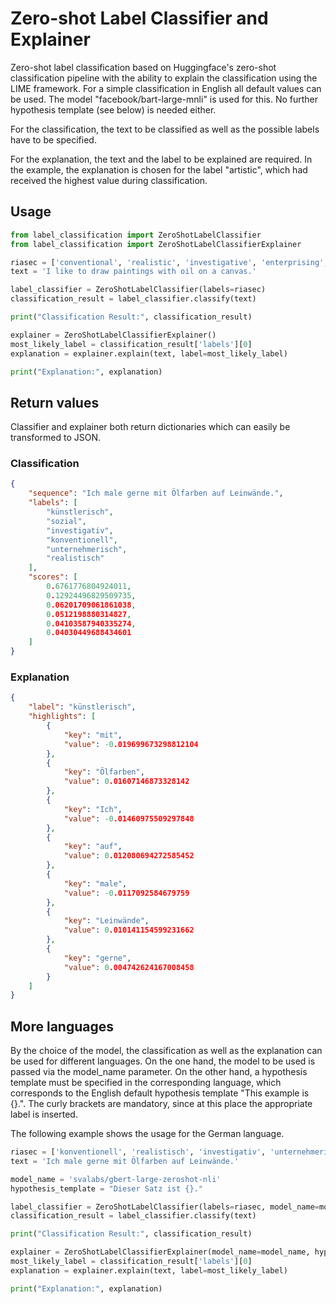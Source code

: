 # Zero-shot Label Classifier and Explainer

Zero-shot label classification based on Huggingface's zero-shot classification pipeline with the ability to explain the classification using the LIME framework. For a simple classification in English all default values can be used. The model "facebook/bart-large-mnli" is used for this. No further hypothesis template (see below) is needed either.

For the classification, the text to be classified as well as the possible labels have to be specified. 

For the explanation, the text and the label to be explained are required. In the example, the explanation is chosen for the label "artistic", which had received the highest value during classification.

## Usage
```python
from label_classification import ZeroShotLabelClassifier
from label_classification import ZeroShotLabelClassifierExplainer

riasec = ['conventional', 'realistic', 'investigative', 'enterprising', 'social', 'artistic']
text = 'I like to draw paintings with oil on a canvas.'

label_classifier = ZeroShotLabelClassifier(labels=riasec)
classification_result = label_classifier.classify(text)

print("Classification Result:", classification_result)

explainer = ZeroShotLabelClassifierExplainer()
most_likely_label = classification_result['labels'][0]
explanation = explainer.explain(text, label=most_likely_label)

print("Explanation:", explanation)
```

## Return values
Classifier and explainer both return dictionaries which can easily be transformed to JSON.

### Classification
```json
{
    "sequence": "Ich male gerne mit Ölfarben auf Leinwände.",
    "labels": [
        "künstlerisch",
        "sozial",
        "investigativ",
        "konventionell",
        "unternehmerisch",
        "realistisch"
    ],
    "scores": [
        0.6761776804924011,
        0.12924496829509735,
        0.06201709061861038,
        0.0512198880314827,
        0.04103587940335274,
        0.04030449688434601
    ]
}
```

### Explanation
```json
{
    "label": "künstlerisch",
    "highlights": [
        {
            "key": "mit",
            "value": -0.019699673298812104
        },
        {
            "key": "Ölfarben",
            "value": 0.01607146873328142
        },
        {
            "key": "Ich",
            "value": -0.01460975509297848
        },
        {
            "key": "auf",
            "value": 0.012080694272585452
        },
        {
            "key": "male",
            "value": -0.0117092584679759
        },
        {
            "key": "Leinwände",
            "value": 0.010141154599231662
        },
        {
            "key": "gerne",
            "value": 0.004742624167008458
        }
    ]
}
```
## More languages
By the choice of the model, the classification as well as the explanation can be used for different languages. On the one hand, the model to be used is passed via the model_name parameter. On the other hand, a hypothesis template must be specified in the corresponding language, which corresponds to the English default hypothesis template "This example is {}.". The curly brackets are mandatory, since at this place the appropriate label is inserted.

The following example shows the usage for the German language.

```python
riasec = ['konventionell', 'realistisch', 'investigativ', 'unternehmerisch', 'sozial', 'künstlerisch']
text = 'Ich male gerne mit Ölfarben auf Leinwände.'

model_name = 'svalabs/gbert-large-zeroshot-nli'
hypothesis_template = "Dieser Satz ist {}." 

label_classifier = ZeroShotLabelClassifier(labels=riasec, model_name=model_name, hypothesis_template=hypothesis_template)
classification_result = label_classifier.classify(text)

print("Classification Result:", classification_result)

explainer = ZeroShotLabelClassifierExplainer(model_name=model_name, hypothesis_template=hypothesis_template)
most_likely_label = classification_result['labels'][0]
explanation = explainer.explain(text, label=most_likely_label)

print("Explanation:", explanation)
```
